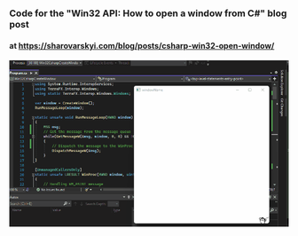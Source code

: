 ### Code for the "Win32 API: How to open a window from C#" blog post

#### at https://sharovarskyi.com/blog/posts/csharp-win32-open-window/

![Drawing on Win32 window via C#](win32_draw.gif)

